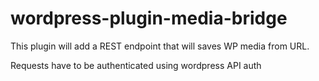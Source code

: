 # wordpress-plugin-media-bridge

This plugin will add a REST endpoint that will saves WP media from URL.

Requests have to be authenticated using wordpress API auth
